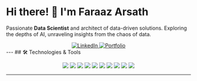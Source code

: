 # Hi there! 👋  I'm **Faraaz Arsath**
Passionate **Data Scientist** and architect of data-driven solutions. Exploring the depths of AI, unraveling insights from the chaos of data. 

<div style="text-align: center;">
  <a href="https://www.linkedin.com/in/faraazarsath" target="_blank">
    <img src="https://img.shields.io/badge/-LinkedIn-0A66C2?logo=linkedin&logoColor=white&style=flat&width=70" alt="LinkedIn" />
  </a>
  <a href="https://faraazarsath.github.io" target="_blank">
    <img src="https://img.shields.io/badge/-Portfolio-181717?logo=github&logoColor=white&style=flat&width=70" alt="Portfolio" />
  </a>
</div>
---
## 🛠️ Technologies & Tools  
<p align="center">
  <img src="https://img.shields.io/badge/-Python-3776AB?logo=python&logoColor=white&style=for-the-badge" />
  <img src="https://img.shields.io/badge/-Pandas-150458?logo=pandas&logoColor=white&style=for-the-badge" />
  <img src="https://img.shields.io/badge/-NumPy-013243?logo=numpy&logoColor=white&style=for-the-badge" />
  <img src="https://img.shields.io/badge/-Matplotlib-ffdd54?logo=plotly&logoColor=black&style=for-the-badge" />
  <img src="https://img.shields.io/badge/-Scikit_Learn-F7931E?logo=scikit-learn&logoColor=white&style=for-the-badge" />
  <img src="https://img.shields.io/badge/-MongoDB-47A248?logo=mongodb&logoColor=white&style=for-the-badge" />
  <img src="https://img.shields.io/badge/-Jupyter-F37626?logo=jupyter&logoColor=white&style=for-the-badge" />
  <img src="https://img.shields.io/badge/-MySQL-4479A1?logo=mysql&logoColor=white&style=for-the-badge" />
  <img src="https://img.shields.io/badge/-Git-F05032?logo=git&logoColor=white&style=for-the-badge" />
  <img src="https://img.shields.io/badge/-Snowflake-29B5E8?logo=snowflake&logoColor=white&style=for-the-badge" />
</p>
 
---



